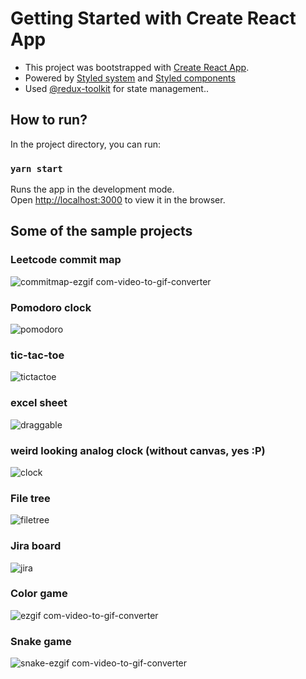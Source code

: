 # Getting Started with Create React App

- This project was bootstrapped with [Create React App](https://github.com/facebook/create-react-app).
- Powered by [Styled system](https://github.com/styled-system/styled-system) and [Styled components](https://styled-components.com/)
- Used [@redux-toolkit](https://redux-toolkit.js.org/) for state management..

## How to run?

In the project directory, you can run:

### `yarn start`

Runs the app in the development mode.\
Open [http://localhost:3000](http://localhost:3000) to view it in the browser.

## Some of the sample projects

### Leetcode commit map
![commitmap-ezgif com-video-to-gif-converter](https://github.com/user-attachments/assets/175bc5ac-5421-4533-8d16-718a1a66bfa6)

### Pomodoro clock
![pomodoro](https://github.com/user-attachments/assets/2ee8ba3d-3936-4604-9c39-b8e10fde0115)

### tic-tac-toe
![tictactoe](https://github.com/user-attachments/assets/adb85a4c-3352-42d9-97ab-c84b2713ba89)

### excel sheet
![draggable](https://github.com/user-attachments/assets/0e857aa3-689c-47e9-9916-7dbf2c0c6a7a)

### weird looking analog clock (without canvas, yes :P)
![clock](https://github.com/user-attachments/assets/7f82dc3c-6740-4401-9424-8dc638f67d28)

### File tree
![filetree](https://github.com/user-attachments/assets/bdc583b9-bf04-4516-86c3-1d14b2ddf56b)

### Jira board
![jira](https://github.com/user-attachments/assets/dfe9ae13-cc0b-4e99-9b7e-ab02e0b03f7b)

### Color game
![ezgif com-video-to-gif-converter](https://github.com/user-attachments/assets/4807fe56-a9bf-40c8-aa1c-b8cee2d29509)

### Snake game
![snake-ezgif com-video-to-gif-converter](https://github.com/user-attachments/assets/15a02690-28df-4884-acd2-75f553066681)





